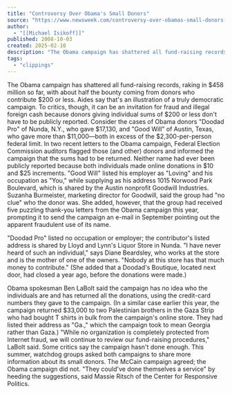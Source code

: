```yaml
---
title: "Controversy Over Obama's Small Donors"
source: "https://www.newsweek.com/controversy-over-obamas-small-donors-91747"
author:
  - "[[Michael Isikoff]]"
published: 2008-10-03
created: 2025-02-10
description: "The Obama campaign has shattered all fund-raising records, raking in $458 million so far, with about half the bounty coming from donors who contribute $200 or less."
tags:
  - "clippings"
---
```

The Obama campaign has shattered all fund-raising records, raking in $458 million so far, with about half the bounty coming from donors who contribute $200 or less. Aides say that's an illustration of a truly democratic campaign. To critics, though, it can be an invitation for fraud and illegal foreign cash because donors giving individual sums of $200 or less don't have to be publicly reported. Consider the cases of Obama donors "Doodad Pro" of Nunda, N.Y., who gave $17,130, and "Good Will" of Austin, Texas, who gave more than $11,000—both in excess of the $2,300-per-person federal limit. In two recent letters to the Obama campaign, Federal Election Commission auditors flagged those (and other) donors and informed the campaign that the sums had to be returned. Neither name had ever been publicly reported because both individuals made online donations in $10 and $25 increments. "Good Will" listed his employer as "Loving" and his occupation as "You," while supplying as his address 1015 Norwood Park Boulevard, which is shared by the Austin nonprofit Goodwill Industries. Suzanha Burmeister, marketing director for Goodwill, said the group had "no clue" who the donor was. She added, however, that the group had received five puzzling thank-you letters from the Obama campaign this year, prompting it to send the campaign an e-mail in September pointing out the apparent fraudulent use of its name.

"Doodad Pro" listed no occupation or employer; the contributor's listed address is shared by Lloyd and Lynn's Liquor Store in Nunda. "I have never heard of such an individual," says Diane Beardsley, who works at the store and is the mother of one of the owners. "Nobody at this store has that much money to contribute." (She added that a Doodad's Boutique, located next door, had closed a year ago, before the donations were made.)

Obama spokesman Ben LaBolt said the campaign has no idea who the individuals are and has returned all the donations, using the credit-card numbers they gave to the campaign. (In a similar case earlier this year, the campaign returned $33,000 to two Palestinian brothers in the Gaza Strip who had bought T shirts in bulk from the campaign's online store. They had listed their address as "Ga.," which the campaign took to mean Georgia rather than Gaza.) "While no organization is completely protected from Internet fraud, we will continue to review our fund-raising procedures," LaBolt said. Some critics say the campaign hasn't done enough. This summer, watchdog groups asked both campaigns to share more information about its small donors. The McCain campaign agreed; the Obama campaign did not. "They could've done themselves a service" by heeding the suggestions, said Massie Ritsch of the Center for Responsive Politics.